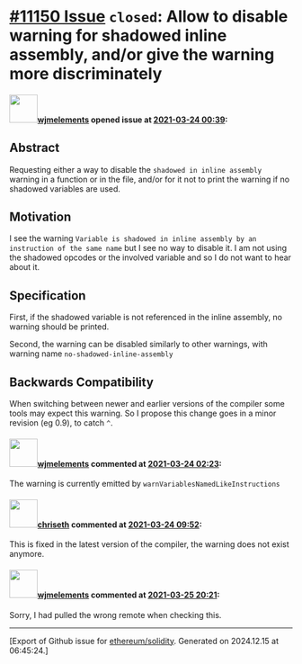 # [\#11150 Issue](https://github.com/ethereum/solidity/issues/11150) `closed`: Allow to disable warning for shadowed inline assembly, and/or give the warning more discriminately

#### <img src="https://avatars.githubusercontent.com/u/799573?v=4" width="50">[wjmelements](https://github.com/wjmelements) opened issue at [2021-03-24 00:39](https://github.com/ethereum/solidity/issues/11150):

## Abstract
Requesting either a way to disable the `shadowed in inline assembly` warning in a function or in the file, and/or for it not to print the warning if no shadowed variables are used.

## Motivation

I see the warning `Variable is shadowed in inline assembly by an instruction of the same name` but I see no way to disable it.
I am not using the shadowed opcodes or the involved variable and so I do not want to hear about it.

## Specification
First, if the shadowed variable is not referenced in the inline assembly, no warning should be printed.

Second, the warning can be disabled similarly to other warnings, with warning name `no-shadowed-inline-assembly`

## Backwards Compatibility
When switching between newer and earlier versions of the compiler some tools may expect this warning. So I propose this change goes in a minor revision (eg 0.9), to catch `^`.

#### <img src="https://avatars.githubusercontent.com/u/799573?v=4" width="50">[wjmelements](https://github.com/wjmelements) commented at [2021-03-24 02:23](https://github.com/ethereum/solidity/issues/11150#issuecomment-805431171):

The warning is currently emitted by `warnVariablesNamedLikeInstructions`

#### <img src="https://avatars.githubusercontent.com/u/9073706?v=4" width="50">[chriseth](https://github.com/chriseth) commented at [2021-03-24 09:52](https://github.com/ethereum/solidity/issues/11150#issuecomment-805658761):

This is fixed in the latest version of the compiler, the warning does not exist anymore.

#### <img src="https://avatars.githubusercontent.com/u/799573?v=4" width="50">[wjmelements](https://github.com/wjmelements) commented at [2021-03-25 20:21](https://github.com/ethereum/solidity/issues/11150#issuecomment-807416312):

Sorry, I had pulled the wrong remote when checking this.


-------------------------------------------------------------------------------



[Export of Github issue for [ethereum/solidity](https://github.com/ethereum/solidity). Generated on 2024.12.15 at 06:45:24.]
